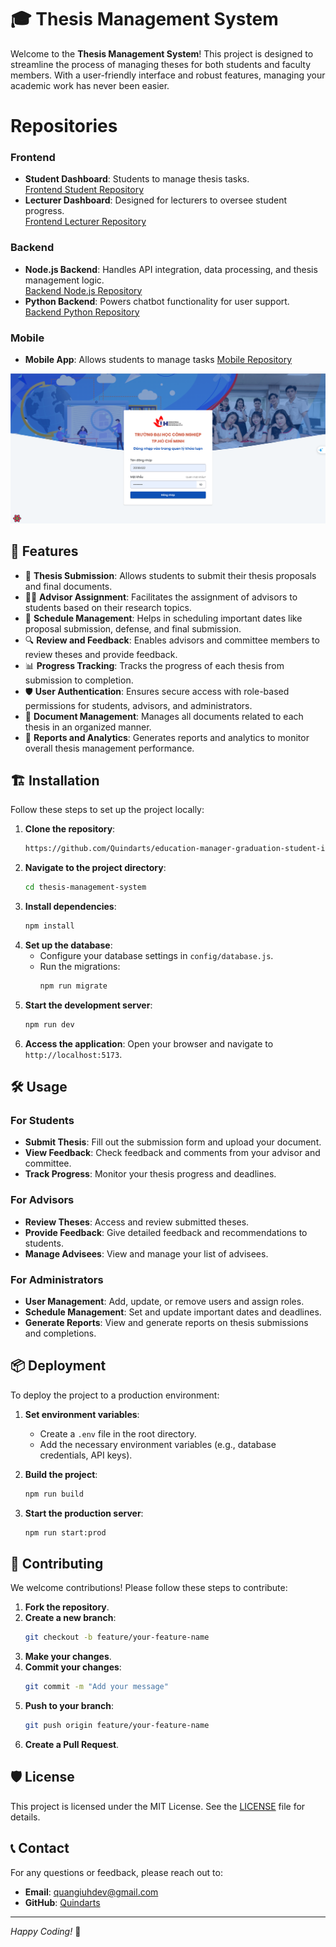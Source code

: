 # 🎓 Thesis Management System

Welcome to the **Thesis Management System**! This project is designed to streamline the process of managing theses for both students and faculty members. With a user-friendly interface and robust features, managing your academic work has never been easier.

# Repositories
### Frontend
- **Student Dashboard**: Students to manage thesis tasks.  
  [Frontend Student Repository](https://github.com/Quindart/education-graduation-for-student-iuh)
- **Lecturer Dashboard**: Designed for lecturers to oversee student progress.  
  [Frontend Lecturer Repository](https://github.com/Quindart/education-manager-graduation-student-iuh)
### Backend
- **Node.js Backend**: Handles API integration, data processing, and thesis management logic.  
  [Backend Node.js Repository](https://github.com/Quindart/fork-manage-graduation-thesis-iuh-be)
- **Python Backend**: Powers chatbot functionality for user support.  
  [Backend Python Repository](https://github.com/Quindart/manage-graduation-thesis-iuh-chatbot)
### Mobile
- **Mobile App**: Allows students to manage tasks
 [Mobile Repository](https://github.com/Quindart/manage-graduation-thesis-iuh-fe-app)

![alt text](image.png)


## 🌟 Features

- 📝 **Thesis Submission**: Allows students to submit their thesis proposals and final documents.
- 👩‍🏫 **Advisor Assignment**: Facilitates the assignment of advisors to students based on their research topics.
- 📅 **Schedule Management**: Helps in scheduling important dates like proposal submission, defense, and final submission.
- 🔍 **Review and Feedback**: Enables advisors and committee members to review theses and provide feedback.
- 📊 **Progress Tracking**: Tracks the progress of each thesis from submission to completion.
- 🛡️ **User Authentication**: Ensures secure access with role-based permissions for students, advisors, and administrators.
- 📂 **Document Management**: Manages all documents related to each thesis in an organized manner.
- 📑 **Reports and Analytics**: Generates reports and analytics to monitor overall thesis management performance.

## 🏗️ Installation

Follow these steps to set up the project locally:

1. **Clone the repository**:
   ```bash
   https://github.com/Quindarts/education-manager-graduation-student-iuh.git
   ```
2. **Navigate to the project directory**:
   ```bash
   cd thesis-management-system
   ```
3. **Install dependencies**:
   ```bash
   npm install
   ```
4. **Set up the database**:
   - Configure your database settings in `config/database.js`.
   - Run the migrations:
     ```bash
     npm run migrate
     ```
5. **Start the development server**:
   ```bash
   npm run dev
   ```
6. **Access the application**:
   Open your browser and navigate to `http://localhost:5173`.

## 🛠️ Usage

### For Students

- **Submit Thesis**: Fill out the submission form and upload your document.
- **View Feedback**: Check feedback and comments from your advisor and committee.
- **Track Progress**: Monitor your thesis progress and deadlines.

### For Advisors

- **Review Theses**: Access and review submitted theses.
- **Provide Feedback**: Give detailed feedback and recommendations to students.
- **Manage Advisees**: View and manage your list of advisees.

### For Administrators

- **User Management**: Add, update, or remove users and assign roles.
- **Schedule Management**: Set and update important dates and deadlines.
- **Generate Reports**: View and generate reports on thesis submissions and completions.

## 📦 Deployment

To deploy the project to a production environment:

1. **Set environment variables**:

   - Create a `.env` file in the root directory.
   - Add the necessary environment variables (e.g., database credentials, API keys).

2. **Build the project**:

   ```bash
   npm run build
   ```

3. **Start the production server**:
   ```bash
   npm run start:prod
   ```

## 👥 Contributing

We welcome contributions! Please follow these steps to contribute:

1. **Fork the repository**.
2. **Create a new branch**:
   ```bash
   git checkout -b feature/your-feature-name
   ```
3. **Make your changes**.
4. **Commit your changes**:
   ```bash
   git commit -m "Add your message"
   ```
5. **Push to your branch**:
   ```bash
   git push origin feature/your-feature-name
   ```
6. **Create a Pull Request**.

## 🛡️ License

This project is licensed under the MIT License. See the [LICENSE](LICENSE) file for details.

## 📞 Contact

For any questions or feedback, please reach out to:

- **Email**: quangiuhdev@gmail.com
- **GitHub**: [Quindarts](https://github.com/Quindarts)

---

_Happy Coding!_ 🚀

